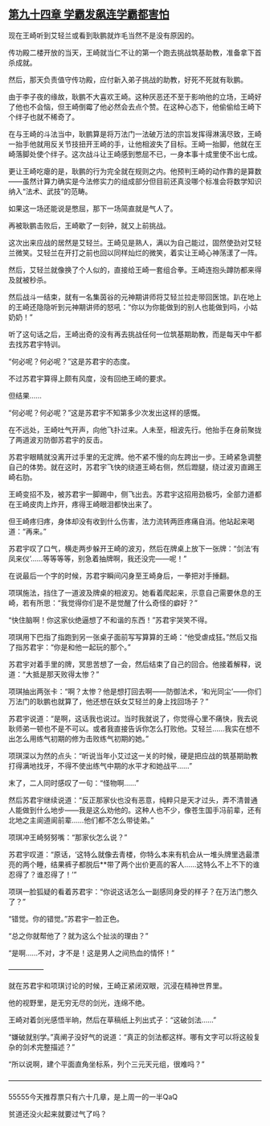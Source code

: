 ## [第九十四章 学霸发飙连学霸都害怕](https://www.xxbiquge.com/11_11207/5463517.html)


  现在王崎听到艾轻兰或看到耿鹏就炸毛当然不是没有原因的。

  传功殿二楼开放的当天，王崎就当仁不让的第一个跑去挑战筑基助教，准备拿下首杀成就。

  然后，那天负责值守传功殿，应付新入弟子挑战的助教，好死不死就有耿鹏。

  由于李子夜的缘故，耿鹏不大喜欢王崎。这种厌恶还不至于影响他的立场，王崎好了他也不会恼，但王崎倒霉了他必然会去点个赞。在这种心态下，他偷偷给王崎下个绊子也就不稀奇了。

  在与王崎的斗法当中，耿鹏算是将万法门一法破万法的宗旨发挥得淋漓尽致，王崎一抬手他就用反关节技扭开王崎的手，让他相波失了目标。王崎一抬脚，他就在王崎落脚处使个绊子。这次战斗让王崎感到憋屈不已，一身本事十成里使不出七成。

  更让王崎吃瘪的是，耿鹏的行为完全就在规则之内。他预判王崎的动作靠的是算数——虽然计算力确实是今法修实力的组成部分但目前还真没哪个标准会将数学知识纳入“法术、武技”的范畴。

  如果这一场还能说是憋屈，那下一场简直就是气人了。

  再被耿鹏击败后，王崎歇了一刻钟，就又上前挑战。

  这次出来应战的居然是艾轻兰。王崎见是熟人，满以为自己能过，固然使劲对艾轻兰微笑。艾轻兰在开打之前也回以同样灿烂的微笑，着实让王崎心神荡漾了一阵。

  然后，艾轻兰就像换了个人似的，直接给王崎一套组合拳。王崎连抱头蹲防都来得及就被秒杀。

  然后战斗一结束，就有一名集茵谷的元神期讲师将艾轻兰拉走带回医馆。趴在地上的王崎还隐隐听到元神期讲师的怒吼：“你以为你能做到的别人也能做到吗，小姑奶奶！”

  听了这句话之后，王崎出奇的没有再去挑战任何一位筑基期助教，而是每天中午都去找苏君宇特训。

  “何必呢？何必呢？”这是苏君宇的态度。

  不过苏君宇算得上颇有风度，没有回绝王崎的要求。

  但结果……

  “何必呢？何必呢？”这是苏君宇不知第多少次发出这样的感慨。

  在不远处，王崎吐气开声，向他飞扑过来。人未至，相波先行。他抬手在身前聚拢了两道波刃防御苏君宇的反击。

  苏君宇眼睛就没离开过手里的无定牌。他不紧不慢的向左跨出一步。王崎紧急调整自己的体势。就在这时，苏君宇飞快的绕道王崎右侧，然后蹬腿，绕过波刃直踢王崎右肋。

  王崎变招不及，被苏君宇一脚踢中，侧飞出去。苏君宇这招用劲极巧，全部力道都在王崎皮肉上炸开，疼得王崎眼泪都快出来了。

  但王崎疼归疼，身体却没有收到什么伤害，法力流转两匝疼痛自消。他站起来喝道：“再来。”

  苏君宇叹了口气，横走两步躲开王崎的波刃，然后在牌桌上放下一张牌：“剑法‘有凤来仪’……等等等等，别急着抽牌啊，我还没完——呢！”

  在说最后一个字的时候，苏君宇瞬间闪身至王崎身后，一拳把对手捶翻。

  项琪施法，挡住了一道波及牌桌的相波刃。她看着爬起来，示意自己需要休息的王崎，若有所思：“我觉得你们是不是觉醒了什么奇怪的癖好？”

  “快住脑啊！你这家伙绝逼想了不和谐的东西！”苏君宇哭笑不得。

  项琪用下巴指了指跑到另一张桌子面前写写算算的王崎：“他受虐成狂。”然后又指了指苏君宇：“你是和他一起玩的那个。”

  苏君宇对着手里的牌，冥思苦想了一会，然后结束了自己的回合。他接着解释，说道：“大抵是那天败得太惨？”

  项琪抽出两张卡：“啊？太惨？他是想打回去啊——防御法术，‘和光同尘’——你们万法门的耿鹏也就算了，他还想在妖女艾轻兰的身上找回场子？”

  苏君宇说道：“是啊，这话我也说过。当时我就说了，你觉得心里不痛快，我去说耿师弟一顿也不是不可以。或者我直接告诉你怎么打败他。艾轻兰……我实在想不出怎么用练气初期的修为击败练气初期的她。”

  项琪深以为然的点头：“听说当年小艾过这一关的时候，硬是把应战的筑基期助教打得满地找牙，不得不使出练气中期的水平才和她战平……”

  末了，二人同时感叹了一句：“怪物啊……”

  然后苏君宇继续说道：“反正那家伙也没有恶意，纯粹只是天才过头，弄不清普通人能做到什么地步——我是这么劝他的。这种人也不少，像苍生国手冯前辈，还有北地之主阆道阆前辈……他们都不怎么带徒弟。”

  项琪冲王崎努努嘴：“那家伙怎么说？”

  苏君宇叹道：“原话，‘这特么就像去青楼，你特么本来有机会从一堆头牌里选最漂亮的两个睡，结果裤子都脱后**带了两个出价更高的客人……这特么不上不下的谁忍得了？谁忍得了！’”

  项琪一脸狐疑的看着苏君宇：“你说这话怎么一副感同身受的样子？在万法门憋久了？”

  “错觉。你的错觉。”苏君宇一脸正色。

  “总之你就帮他了？就为这么个扯淡的理由？”

  “是啊……不对，才不是！这是男人之间热血的情怀！”

  —————

  就在苏君宇和项琪讨论的时候，王崎正紧闭双眼，沉浸在精神世界里。

  他的视野里，是无穷无尽的剑光，连绵不绝。

  王崎对着剑光感悟半晌，然后在草稿纸上列出式子：“这破剑法……”

  “嫌破就别学。”真阐子没好气的说道：“真正的剑法都这样。哪有文字可以将这般复杂的剑术完整描述？”

  “所以说啊，建个平面直角坐标系，列个三元天元组，很难吗？”

  ————————————————————————————————————

  55555今天推荐票只有六十几章，是上周一的一半QaQ

  贫道还没火起来就要过气了吗？

  
